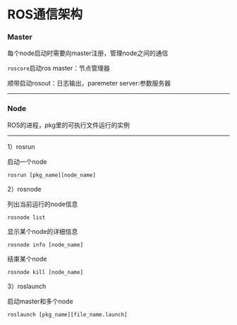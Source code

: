 # ROS通信架构

### Master

每个node启动时需要向master注册，管理node之间的通信

```roscore```启动ros master：节点管理器

顺带启动rosout：日志输出，paremeter server:参数服务器

---

### Node

ROS的进程，pkg里的可执行文件运行的实例

---

1）rosrun

启动一个node

```
rosrun [pkg_name][node_name]
```

2）rosnode

列出当前运行的node信息
```
rosnode list
```
显示某个node的详细信息
```
rosnode info [node_name]
```
结束某个node
```
rosnode kill [node_name]
```

3）roslaunch

启动master和多个node
```
roslaunch [pkg_name][file_name.launch]
```
